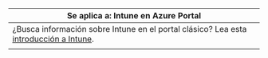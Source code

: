 |                                                           Se aplica a: Intune en Azure Portal                                                            |
|-------------------------------------------------------------------------------------------------------------------------------------------------------------|
| ¿Busca información sobre Intune en el portal clásico? Lea esta [introducción a Intune](/intune/introduction-intune?toc=/intune-classic/toc.json). |
|                                                                                                                                                             |

